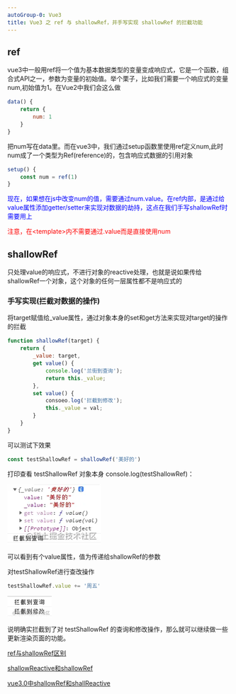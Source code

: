 ```yaml
---
autoGroup-0: Vue3
title: Vue3 之 ref 与 shallowRef，并手写实现 shallowRef 的拦截功能
---
```

## ref
vue3中一般用ref将一个值为基本数据类型的变量变成响应式，它是一个函数，组合式API之一，参数为变量的初始值。举个栗子，比如我们需要一个响应式的变量num,初始值为1。在Vue2中我们会这么做
```js
data() {
    return {
        num: 1
    }
}
```
把num写在data里。而在vue3中，我们通过setup函数里使用ref定义num,此时num成了一个类型为Ref(reference)的，包含响应式数据的引用对象
```js
setup() {
    const num = ref(1)
}
```
<span style="color: blue">现在，如果想在js中改变num的值，需要通过num.value。在ref内部，是通过给value属性添加getter/setter来实现对数据的劫持，这点在我们手写shallowRef时需要用上</span>

<span style="color: red">注意，在&lt;template&gt;内不需要通过.value而是直接使用num</span>

## shallowRef
只处理value的响应式，不进行对象的reactive处理，也就是说如果传给shallowRef一个对象，这个对象的任何一层属性都不是响应式的

### 手写实现(拦截对数据的操作)
将target赋值给_value属性，通过对象本身的set和get方法来实现对target的操作的拦截
```js
function shallowRef(target) {
    return {
        _value: target,
        get value() {
            console.log('兰街到查询');
            return this._value;
        },
        set value() {
            consoeo.log('拦截到修改');
            this._value = val;
        }
    }
}
```
可以测试下效果
```js
const testShallowRef = shallowRef('美好的')
```
打印查看 testShallowRef 对象本身 console.log(testShallowRef)：

![shallowRef](./images/eb7eec374daf4588a91ce72f5ea6f7b0_tplv-k3u1fbpfcp-zoom-in-crop-mark_1304_0_0_0.png)

可以看到有个value属性，值为传递给shallowRef的参数

对testShallowRef进行查改操作
```js
testShallowRef.value += '周五'
```
![testShallowRef](./images/317975d25ffe434fba0425fe4b1c5c66_tplv-k3u1fbpfcp-zoom-in-crop-mark_1304_0_0_0.png)

说明确实拦截到了对 testShallowRef 的查询和修改操作，那么就可以继续做一些更新渲染页面的功能。

[ref与shallowRef区别](https://blog.csdn.net/LiuMH2011/article/details/123716933)

[shallowReactive和shallowRef](https://www.jianshu.com/p/4e0d4fcff950)

[vue3.0中shallowRef和shallReactive](https://juejin.cn/post/6987942531472457759)
